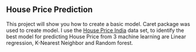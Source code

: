## House Price Prediction

This project will show you how to create a basic model. Caret package was used to create model. I use the [House Price India](https://data.world/dataindianset2000/house-price-india) data set, to identify the best model for predicting House Price from 3 machine learning are Linear regression, K-Nearest Neighbor and Random forest.

